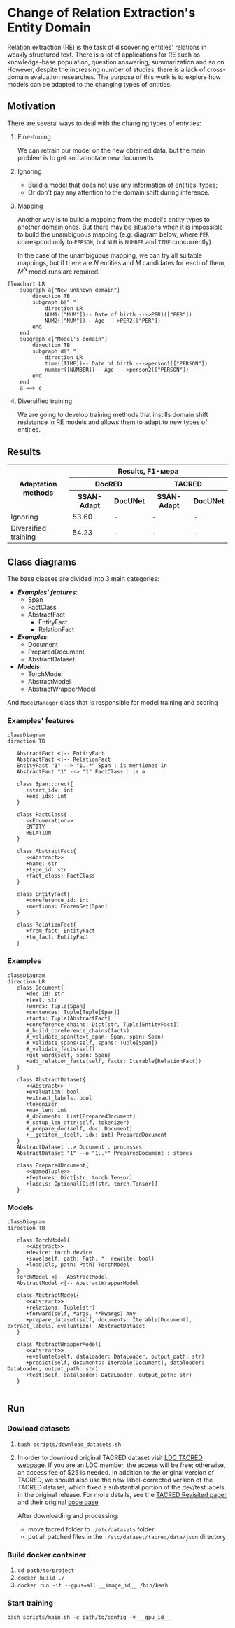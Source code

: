 # Change of Relation Extraction's Entity Domain

Relation extraction (RE) is the task of discovering entities' relations in weakly structured text. There is a lot of
applications for RE such as knowledge-base population, question answering, summarization and so on. However, despite the
increasing number of studies, there is a lack of cross-domain evaluation researches. The purpose of this work is to
explore how models can be adapted to the changing types of entities.

## Motivation

There are several ways to deal with the changing types of entyties:

1) Fine-tuning

    We can retrain our model on the new obtained data, but the main problem is to get and annotate new documents

2) Ignoring

    * Build a model that does not use any information of entities' types;
    * Or don't pay any attention to the domain shift during inference.

3) Mapping

   Another way is to build a mapping from the model's entity types to another domain ones. But there may be situations
   when it is impossible to build the unambiguous mapping (e.g. diagram below, where `PER` correspond only to `PERSON`,
   but `NUM` is `NUMBER` and `TIME` concurrently).

   In the case of the unambiguous mapping, we can try all suitable mappings, but if there are $N$ entities and $M$
   candidates for each of them, $M^N$ model runs are required.

```mermaid
flowchart LR
    subgraph a["New unknown domain"]
        direction TB
        subgraph b[" "]
            direction LR
            NUM1(["NUM"])-- Date of birth --->PER1(["PER"])
            NUM2(["NUM"])-- Age --->PER2(["PER"])
        end
    end
    subgraph c["Model's domain"]
        direction TB
        subgraph d[" "]
            direction LR
            time([TIME])-- Date of birth --->person1(["PERSON"])
            number([NUMBER])-- Age --->person2(["PERSON"])
        end
    end
    a ==> c 
```

4) Diversified training

   We are going to develop training methods that instills domain shift resistance in RE models and allows them to adapt to
   new types of entities.

## Results

<table>
  <tr>
    <th rowspan="3">Adaptation methods</th>
    <th colspan="4">Results, F1-мера</th>
  </tr>
  <tr>
    <th colspan="2">DocRED</th>
    <th colspan="2">TACRED</th>
  </tr>
  <tr>
    <th>SSAN-Adapt</th>
    <th>DocUNet</th>
    <th>SSAN-Adapt</th>
    <th>DocUNet</th>
  </tr>
  <tr>
    <td>Ignoring</td>
    <td>53.60</td>
    <td>-</td>
    <td>-</td>
    <td>-</td>
  </tr>
  <tr>
    <td>Diversified training</td>
    <td>54.23</td>
    <td>-</td>
    <td>-</td>
    <td>-</td>
  </tr>
</table>


## Class diagrams

The base classes are divided into 3 main categories:

* **_Examples' features_**:
  * Span
  * FactClass
  * AbstractFact
    * EntityFact
    * RelationFact
* **_Examples_**:
  * Document
  * PreparedDocument
  * AbstractDataset
* **_Models_**:
  * TorchModel
  * AbstractModel
  * AbstractWrapperModel

And `ModelManager` class that is responsible for model training and scoring 

### Examples' features
```mermaid
classDiagram
direction TB

   AbstractFact <|-- EntityFact
   AbstractFact <|-- RelationFact
   EntityFact "1" --> "1..*" Span : is mentioned in
   AbstractFact "1" --> "1" FactClass : is a
   
   class Span:::rect{
      +start_idx: int
      +end_idx: int
   }
   
   class FactClass{
      <<Enumeration>>
      ENTITY
      RELATION
   }

   class AbstractFact{
      <<Abstract>> 
      +name: str
      +type_id: str
      +fact_class: FactClass
   }
   
   class EntityFact{
      +coreference_id: int
      +mentions: FrozenSet[Span]
   }
   
   class RelationFact{
      +from_fact: EntityFact
      +to_fact: EntityFact
   }
```
### Examples
```mermaid
classDiagram
direction LR
   class Document{
      +doc_id: str
      +text: str
      +words: Tuple[Span]
      +sentences: Tuple[Tuple[Span]]
      +facts: Tuple[AbstractFact]
      +coreference_chains: Dict[str, Tuple[EntityFact]]
      #_build_coreference_chains(facts)
      #_validate_span(text_span: Span, span: Span)
      #_validate_spans(self, spans: Tuple[Span])
      #_validate_facts(self)
      +get_word(self, span: Span)
      +add_relation_facts(self, facts: Iterable[RelationFact])
   }
   
   class AbstractDataset{
      <<Abstract>>
      +evaluation: bool
      +extract_labels: bool
      +tokenizer
      +max_len: int
      #_documents: List[PreparedDocument]
      #_setup_len_attr(self, tokenizer)
      #_prepare_doc(self, doc: Document)
      +__getitem__(self, idx: int) PreparedDocument
   }
   AbstractDataset ..> Document : processes
   AbstractDataset "1" --o "1..*" PreparedDocument : stores
   
   class PreparedDocument{
      <<NamedTuple>>
      +features: Dict[str, torch.Tensor]
      +labels: Optional[Dict[str, torch.Tensor]]
   }
```

### Models
```mermaid
classDiagram
direction TB

   class TorchModel{
      <<Abstract>>
      +device: torch.device
      +save(self, path: Path, *, rewrite: bool)
      +load(cls, path: Path) TorchModel
   }
   TorchModel <|-- AbstractModel
   AbstractModel <|-- AbstractWrapperModel
   
   class AbstractModel{
      <<Abstract>>
      +relations: Tuple[str]
      +forward(self, *args, **kwargs) Any
      +prepare_dataset(self, documents: Iterable[Document], extract_labels, evaluation)  AbstractDataset
   }
   
   class AbstractWrapperModel{
      <<Abstract>>
      +evaluate(self, dataloader: DataLoader, output_path: str)
      +predict(self, documents: Iterable[Document], dataloader: DataLoader, output_path: str)
      +test(self, dataloader: DataLoader, output_path: str)
   }
   
```

## Run

### Dowload datasets

1) `bash scripts/download_datasets.sh`
2) In order to download original TACRED dataset visit [LDC TACRED webpage](https://catalog.ldc.upenn.edu/LDC2018T24).
   If you are an LDC member, the access will be free; otherwise, an access fee of $25 is needed.  In addition to the original version of 
   TACRED, we should also use the new label-corrected version of the TACRED dataset, which fixed a substantial portion of the dev/test 
   labels in the original release. For more details, see the [TACRED Revisited paper](https://arxiv.org/pdf/2004.14855.pdf) and their
   original [code base](https://github.com/DFKI-NLP/tacrev)

   After downloading and processing:
   * move tacred folder to `./etc/datasets` folder 
   * put all patched files in the `./etc/dataset/tacred/data/json` directory


### Build docker container
1) `cd path/to/project`
2) `docker build ./`
3) `docker run -it --gpus=all __image_id__ /bin/bash`

### Start training

`bash scripts/main.sh -c path/to/config -v __gpu_id__`
